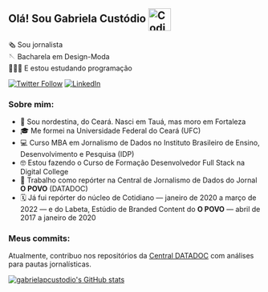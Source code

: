 ## Olá! Sou Gabriela Custódio <img alt="Coding Gif" src="https://media2.giphy.com/media/du3J3cXyzhj75IOgvA/giphy.gif?cid=790b76118849e7b024333f0377101b6f9d71150022128261&rid=giphy.gif&ct=g" height="45" align="center"/>&nbsp;<br/> 

🗞 Sou jornalista </br>
🪡 Bacharela em Design-Moda </br>
👩🏻‍💻 E estou estudando programação

[![Twitter Follow](https://img.shields.io/twitter/follow/gabrielapcstd?color=ff69b4&label=gabrielapcstd&logo=twitter&logoColor=ff69b4&style=for-the-badge)](https://twitter.com/gabrielapcstd/)
[![LinkedIn](https://shields.io/badge/LinkedIn-gabrielapcstd-ff69b4?logo=LinkedIn&logoColor=ff69b4&style=for-the-badge)](https://www.linkedin.com/in/gabrielapcstd/)

### Sobre mim:

- 📍 Sou nordestina, do Ceará. Nasci em Tauá, mas moro em Fortaleza
- 🎓 Me formei na Universidade Federal do Ceará (UFC)
- 💻 Curso MBA em Jornalismo de Dados no Instituto Brasileiro de Ensino, Desenvolvimento e Pesquisa (IDP)
- 🤓 Estou fazendo o Curso de Formação Desenvolvedor Full Stack na Digital College
- 📰 Trabalho como repórter na Central de Jornalismo de Dados do Jornal **O POVO** (DATADOC)
- 🗓 Já fui repórter do núcleo de Cotidiano — janeiro de 2020 a março de 2022 — e do Labeta, Estúdio de Branded Content do **O POVO** — abril de 2017 a janeiro de 2020

### Meus commits:

Atualmente, contribuo nos repositórios da [Central DATADOC](https://github.com/datadoc-opovo) com análises para pautas jornalísticas.

[![gabrielapcustodio's GitHub stats](https://github-readme-stats.vercel.app/api?username=gabrielapcustodio&show_icons=true&count_private=true&theme=buefy&title_color=ff69b4&icon_color=703cd8)](https://github.com/gabrielapcustodio/github-readme-stats)
